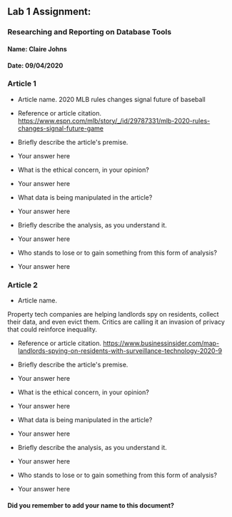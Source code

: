## Lab 1 Assignment:
### Researching and Reporting on Database Tools
#### Name: Claire Johns
#### Date: 09/04/2020

### Article 1
 -  Article name.
2020 MLB rules changes signal future of baseball

-  Reference or article citation.
https://www.espn.com/mlb/story/_/id/29787331/mlb-2020-rules-changes-signal-future-game

- Briefly describe the article's premise.
 - Your answer here

- What is the ethical concern, in your opinion?
 - Your answer here

- What data is being manipulated in the article?
 - Your answer here

- Briefly describe the analysis, as you understand it.
 - Your answer here

- Who stands to lose or to gain something from this form of analysis?
 - Your answer here


### Article 2
 -  Article name.

Property tech companies are helping landlords spy on residents, collect their
data, and even evict them. Critics are calling it an invasion of privacy that
could reinforce inequality.

-  Reference or article citation.
https://www.businessinsider.com/map-landlords-spying-on-residents-with-surveillance-technology-2020-9

- Briefly describe the article's premise.
 - Your answer here

- What is the ethical concern, in your opinion?
 - Your answer here

- What data is being manipulated in the article?
 - Your answer here

- Briefly describe the analysis, as you understand it.
 - Your answer here

- Who stands to lose or to gain something from this form of analysis?
 - Your answer here



#### Did you remember to add your name to this document?
